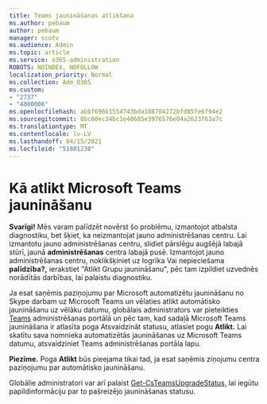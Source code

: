 ```yaml
---
title: Teams jaunināšanas atlikšana
ms.author: pebaum
author: pebaum
manager: scotv
ms.audience: Admin
ms.topic: article
ms.service: o365-administration
ROBOTS: NOINDEX, NOFOLLOW
localization_priority: Normal
ms.collection: Adm_O365
ms.custom:
- "2737"
- "4000006"
ms.openlocfilehash: abbf696b1554743bda188704272bfd85fe6f94e2
ms.sourcegitcommit: 8bc60ec34bc1e40685e3976576e04a2623f63a7c
ms.translationtype: MT
ms.contentlocale: lv-LV
ms.lasthandoff: 04/15/2021
ms.locfileid: "51801238"
---
```

# <a name="how-to-postpone-the-microsoft-driven-teams-upgrade"></a>Kā atlikt Microsoft Teams jaunināšanu

**Svarīgi!** Mēs varam palīdzēt novērst šo problēmu, izmantojot atbalsta diagnostiku, bet šķiet, ka neizmantojat jauno administrēšanas centru. Lai izmantotu jauno administrēšanas centru, slidiet pārslēgu augšējā labajā stūrī, jaunā **administrēšanas** centra labajā pusē. Izmantojot jauno administrēšanas centru, noklikšķiniet uz logrīka Vai nepieciešama **palīdzība?,** ierakstiet "Atlikt Grupu jaunināšanu", pēc tam izpildiet uzvednēs norādītās darbības, lai palaistu diagnostiku.

Ja esat saņēmis paziņojumu par Microsoft automatizētu jaunināšanu no Skype darbam uz Microsoft Teams un vēlaties atlikt automātisko jaunināšanu uz vēlāku datumu,  globālais administrators var pieteikties [Teams](https://admin.teams.microsoft.com/dashboard) administrēšanas portālā un pēc tam, kad sadaļā Microsoft Teams jaunināšana ir atlasīta poga Atsvaidzināt statusu, atlasiet pogu **Atlikt.** Lai skatītu sava nomnieka automatizētās jaunināšanas uz Microsoft Teams datumu, atsvaidziniet Teams administrēšanas portāla lapu.

**Piezīme.** Poga **Atlikt** būs pieejama tikai tad, ja esat saņēmis ziņojumu centra paziņojumu par automātisko jaunināšanu. 

Globālie administratori var arī palaist [Get-CsTeamsUpgradeStatus,](https://docs.microsoft.com/powershell/module/skype/get-csteamsupgradestatus?view=skype-ps) lai iegūtu papildinformāciju par to pašreizējo jaunināšanas statusu.
